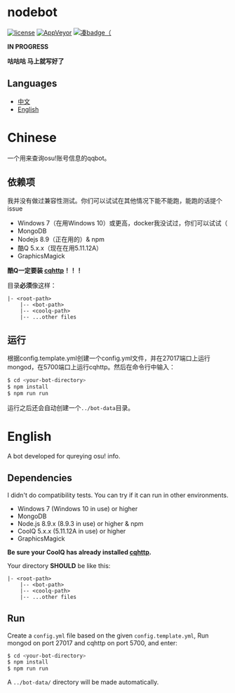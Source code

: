 # nodebot
[![license](https://img.shields.io/github/license/trustgit/nodebot.svg)](https://github.com/trustgit/nodebot/blob/master/LICENSE)
[![AppVeyor](https://img.shields.io/appveyor/ci/trustgit/nodebot.svg)](https://ci.appveyor.com/project/trustgit/nodebot)
[![凑badge（](https://img.shields.io/badge/developed%20for-osu!-ff6699.svg)](https://osu.ppy.sh/home)

**IN PROGRESS**

**咕咕咕 马上就写好了**

## Languages
- [中文](#Chinese)
- [English](#English)

# Chinese
一个用来查询osu!账号信息的qqbot。
## 依赖项
我并没有做过兼容性测试。你们可以试试在其他情况下能不能跑，能跑的话提个issue
- Windows 7（在用Windows 10）或更高，docker我没试过，你们可以试试（
- MongoDB
- Nodejs 8.9（正在用的）& npm
- 酷Q 5.x.x（现在在用5.11.12A）
- GraphicsMagick

**酷Q一定要装 [cqhttp](https://github.com/richardchien/coolq-http-api/releases)！！！**

目录**必须**像这样：
```
|- <root-path>
    |-- <bot-path>
    |-- <coolq-path>
    |-- ...other files
```
## 运行
根据config.template.yml创建一个config.yml文件，并在27017端口上运行mongod，在5700端口上运行cqhttp。然后在命令行中输入：
```sh
$ cd <your-bot-directory>
$ npm install
$ npm run run
```
运行之后还会自动创建一个`../bot-data`目录。

# English
A bot developed for qureying osu! info.
## Dependencies
I didn't do compatibility tests. You can try if it can run in other environments.
- Windows 7 (Windows 10 in use) or higher
- MongoDB
- Node.js 8.9.x (8.9.3 in use) or higher & npm
- CoolQ 5.x.x (5.11.12A in use) or higher
- GraphicsMagick

**Be sure your CoolQ has already installed [cqhttp](https://github.com/richardchien/coolq-http-api/releases).**

Your directory **SHOULD** be like this:
```
|- <root-path>
    |-- <bot-path>
    |-- <coolq-path>
    |-- ...other files
```
## Run
Create a `config.yml` file based on the given `config.template.yml`, Run mongod on port 27017 and cqhttp on port 5700, and enter:
```sh
$ cd <your-bot-directory>
$ npm install
$ npm run run
```
A `../bot-data/` directory will be made automatically.
